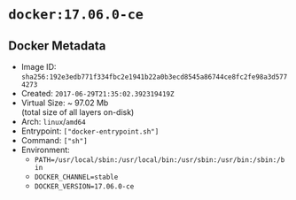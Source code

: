 # `docker:17.06.0-ce`

## Docker Metadata

- Image ID: `sha256:192e3edb771f334fbc2e1941b22a0b3ecd8545a86744ce8fc2fe98a3d5774273`
- Created: `2017-06-29T21:35:02.392319419Z`
- Virtual Size: ~ 97.02 Mb  
  (total size of all layers on-disk)
- Arch: `linux`/`amd64`
- Entrypoint: `["docker-entrypoint.sh"]`
- Command: `["sh"]`
- Environment:
  - `PATH=/usr/local/sbin:/usr/local/bin:/usr/sbin:/usr/bin:/sbin:/bin`
  - `DOCKER_CHANNEL=stable`
  - `DOCKER_VERSION=17.06.0-ce`
